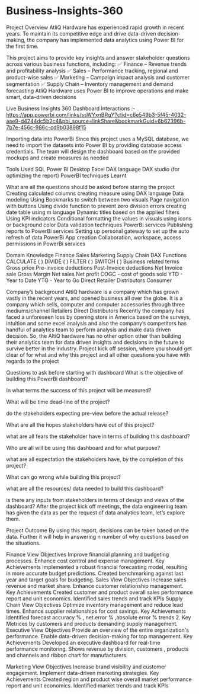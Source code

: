 # Business-Insights-360

Project Overview
AtliQ Hardware has experienced rapid growth in recent years. To maintain its competitive edge and drive data-driven decision-making, the company has implemented data analytics using Power BI for the first time.

This project aims to provide key insights and answer stakeholder questions across various business functions, including:
✅ Finance – Revenue trends and profitability analysis
✅ Sales – Performance tracking, regional and product-wise sales
✅ Marketing – Campaign impact analysis and customer segmentation
✅ Supply Chain – Inventory management and demand forecasting
AtliQ Hardware uses Power BI to improve operations and make smart, data-driven decisions

Live Business Insights 360 Dashboard Interactions :-
https://app.powerbi.com/links/ssWYxnBRgY?ctid=c6e549b3-5f45-4032-aae9-d4244dc5b2c4&pbi_source=linkShare&bookmarkGuid=6b62396b-7b7e-456c-986c-cd9b03898f15

Importing data into PowerBi
Since this project uses a MySQL database, we need to import the datasets into Power BI by providing database access credentials. The team will design the dashboard based on the provided mockups and create measures as needed

Tools Used
SQL
Power BI Desktop
Excel
DAX language
DAX studio (for optimizing the report) PowerBI techniques Learnt

What are all the questions should be asked before staring the project
Creating calculated columns
creating measure using DAX language
Data modeling
Using Bookmarks to switch between two visuals
Page navigation with buttons
Using divide function to prevent zero division errors
creating date table using m language
Dynamic titles based on the applied filters
Using KPI indicators
Conditional formatting the values in visuals using icons or background color
Data validation techniques
PowerBi services
Publishing reports to PowerBi services
Setting up personal gateway to set up the auto refresh of data
PowerBi App creation
Collaboration, workspace, access permissions in PowerBi services

Domain Knowledge
Finance
Sales
Marketing
Supply Chain
DAX Functions
CALCULATE ( )
DIVIDE ( )
FILTER ( )
SWITCH ( )
Business related terms
Gross price
Pre-invoice deductions
Post-Invoice deductions
Net Invoice sale
Gross Margin
Net sales
Net profit
COGC - cost of goods sold
YTD - Year to Date
YTG - Year to Go
Direct
Retailer
Distributors
Consumer

Company’s background
AltiQ hardware is a company which has grown vastly in the recent years, and opened business all over the globe. It is a company which sells, computer and computer accessories through three mediums/channel
Retailers
Direct
Distributors Recently the company has faced a unforeseen loss by opening store in America based on the surveys, intuition and some excel analysis and also the company’s competitors has handful of analytics team to perform analysis and make data driven decision. So, the AltiQ hardware has no other option other than building their analytics team for data driven insights and decisions in the future to survive better in the industry.
Project kick off session, where you should get clear of for what and why this project and all other questions you have with regards to the project

Questions to ask before starting with dashboard
What is the objective of building this PowerBi dashboard?

In what terms the success of this project will be measured?

What will be time dead-line of the project?

do the stakeholders expecting pre-view before the actual release?

What are all the hopes stakeholders have out of this project?

what are all fears the stakeholder have in terms of building this dashboard?

Who are all will be using this dashboard and for what purpose?

what are all expectation the stakeholders have, by the completion of this project?

What can go wrong while building this project?

what are all the resources/ data needed to build this dashboard?

is there any inputs from stakeholders in terms of design and views of the dashboard? After the project kick off meetings, the data engineering team has given the data as per the request of data analytics team, let’s explore them.

Project Outcome
By using this report, decisions can be taken based on the data. Further it will help in answering n number of why questions based on the situations.

Finance View
Objectives
Improve financial planning and budgeting processes.
Enhance cost control and expense management.
Key Achievements
Implemented a robust financial forecasting model, resulting in more accurate budget predictions.
Created benchmarking against last year and target goals for budgeting.
Sales View
Objectives
Increase sales revenue and market share.
Enhance customer relationship management.
Key Achievements
Created customer and product overall sales performance report and unit economics.
Identified sales trends and track KPIs
Supply Chain View
Objectives
Optimize inventory management and reduce lead times.
Enhance supplier relationships for cost savings.
Key Achievements
Identified forecast accuracy % , net error % ,absolute error % trends 2. Key Metrices by customers and products demanding supply management.
Executive View
Objectives
Provide an overview of the entire organization's performance.
Enable data-driven decision-making for top management.
Key Achievements
Developed an executive dashboard for real-time performance monitoring. Shows revenue by division, customers , products and channels and ribbon chart for manufacturers.

Marketing View
Objectives
Increase brand visibility and customer engagement.
Implement data-driven marketing strategies.
Key Achievements
Created region and product wise overall market performance report and unit economics.
Identified market trends and track KPIs
